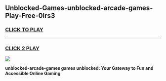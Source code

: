 
## Unblocked-Games-unblocked-arcade-games-Play-Free-0lrs3
<h3>
<a href="https://premium76.site?title=unblocked-arcade-games&ref=10A">CLICK TO PLAY</a></h3>
<hr>

<h3>
<a href="https://premium76.site?title=unblocked-arcade-games&ref=10A">CLICK 2 PLAY</a>
  
</h3>

<a href="https://premium76.site?title=unblocked-arcade-games&ref=10A"><img src="https://clearcache.store/games.png"></a>


**unblocked-arcade-games games unblocked: Your Gateway to Fun and Accessible Online Gaming**
